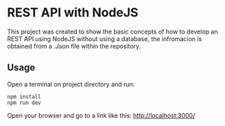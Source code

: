 # REST API with NodeJS

This project was created to show the basic concepts of how to develop an REST API using NodeJS without using a database, the infromacion is obtained from a .Json file within the repository.

## Usage
Open a terminal on project directory and run:

    npm install
    npm run dev

Open your browser and go to a link like this: [http://localhost:3000/](http://localhost:3000/)
